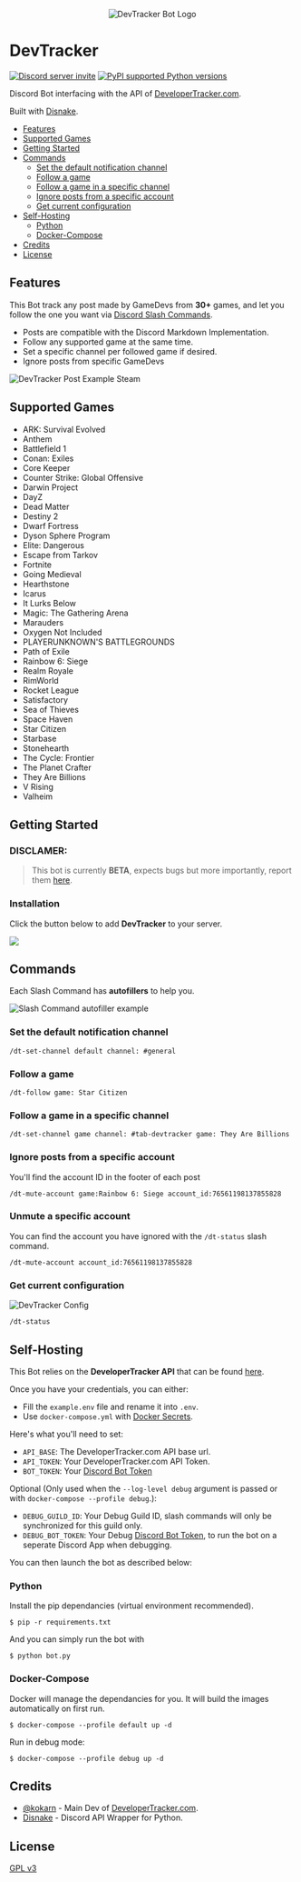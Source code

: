 <p align="center">
  <img src="https://i33.servimg.com/u/f33/11/20/17/41/logo_b11.png" alt="DevTracker Bot Logo"/>
</p>

# DevTracker
<a href="https://discord.gg/disnake"><img src="https://img.shields.io/discord/984016998084247582?style=flat-square&color=5865f2&logo=discord&logoColor=ffffff&label=discord" alt="Discord server invite" /></a>
<a href="https://pypi.python.org/pypi/disnake"><img src="https://img.shields.io/pypi/pyversions/disnake.svg?style=flat-square" alt="PyPI supported Python versions" /></a>



Discord Bot interfacing with the API of [DeveloperTracker.com](https://developertracker.com/).

Built with [Disnake](https://disnake.dev/).

- [Features](#features)
- [Supported Games](#supported-games)
- [Getting Started](#getting-started)
- [Commands](#commands)
  * [Set the default notification channel](#set-the-default-notification-channel)
  * [Follow a game](#follow-a-game)
  * [Follow a game in a specific channel](#follow-a-game-in-a-specific-channel)
  * [Ignore posts from a specific account](#ignore-posts-from-a-specific-account)
  * [Get current configuration](#get-current-configuration)
- [Self-Hosting](#self-hosting)
  * [Python](#python)
  * [Docker-Compose](#docker-compose)
- [Credits](#credits)
- [License](#license)

## Features

This Bot track any post made by GameDevs from **30+** games, and let you follow the one you want via [Discord Slash Commands](https://support.discord.com/hc/en-us/articles/1500000368501-Slash-Commands-FAQ).

- Posts are compatible with the Discord Markdown Implementation.
- Follow any supported game at the same time.
- Set a specific channel per followed game if desired.
- Ignore posts from specific GameDevs

![DevTracker Post Example Steam](https://i.imgur.com/506lKDV.png)

## Supported Games
- ARK: Survival Evolved
- Anthem
- Battlefield 1
- Conan: Exiles
- Core Keeper
- Counter Strike: Global Offensive
- Darwin Project
- DayZ
- Dead Matter
- Destiny 2
- Dwarf Fortress
- Dyson Sphere Program
- Elite: Dangerous
- Escape from Tarkov
- Fortnite
- Going Medieval
- Hearthstone
- Icarus
- It Lurks Below
- Magic: The Gathering Arena
- Marauders
- Oxygen Not Included
- PLAYERUNKNOWN'S BATTLEGROUNDS
- Path of Exile
- Rainbow 6: Siege
- Realm Royale
- RimWorld
- Rocket League
- Satisfactory
- Sea of Thieves
- Space Haven
- Star Citizen
- Starbase
- Stonehearth
- The Cycle: Frontier
- The Planet Crafter
- They Are Billions
- V Rising
- Valheim

## Getting Started

### DISCLAMER:
> This bot is currently **BETA**, expects bugs but more importantly, report them [here](https://github.com/s0me-1/devtracker-bot/issues).

### Installation

Click the button below to add **DevTracker** to your server.

[![](https://i33.servimg.com/u/f33/11/20/17/41/invite10.png)](https://discord.com/api/oauth2/authorize?client_id=982257201211138050&permissions=274877925376&scope=bot%20applications.commands)

## Commands

Each Slash Command has **autofillers** to help you.

![Slash Command autofiller example](https://i.imgur.com/nui0Yk3.png)

### Set the default notification channel
```console
/dt-set-channel default channel: #general
```

### Follow a game
```console
/dt-follow game: Star Citizen
```

### Follow a game in a specific channel
```console
/dt-set-channel game channel: #tab-devtracker game: They Are Billions
```

### Ignore posts from a specific account

You'll find the account ID in the footer of each post
```console
/dt-mute-account game:Rainbow 6: Siege account_id:76561198137855828
```

### Unmute a specific account

You can find the account you have ignored with the `/dt-status` slash command.
```console
/dt-mute-account account_id:76561198137855828
```
### Get current configuration

![DevTracker Config](https://i.imgur.com/mF20Mfk.png)

```console
/dt-status
```
## Self-Hosting

This Bot relies on the **DeveloperTracker API** that can be found [here](https://github.com/post-tracker/rest-api).

Once you have your credentials, you can either:
- Fill the `example.env` file and rename it into `.env`.
- Use `docker-compose.yml` with [Docker Secrets](https://docs.docker.com/engine/swarm/secrets/).

Here's what you'll need to set:
- `API_BASE`: The DeveloperTracker.com API base url.
- `API_TOKEN`: Your DeveloperTracker.com API Token.
- `BOT_TOKEN`:  Your [Discord Bot Token](https://discord.com/developers/applications)

Optional (Only used when the `--log-level debug` argument is passed or with `docker-compose --profile debug`.):
- `DEBUG_GUILD_ID`: Your Debug Guild ID, slash commands will only be synchronized for this guild only.
- `DEBUG_BOT_TOKEN`:  Your Debug [Discord Bot Token](https://discord.com/developers/applications), to run the bot on a seperate Discord App when debugging.

You can then launch the bot as described below:

### Python

Install the pip dependancies (virtual environment recommended).
```console
$ pip -r requirements.txt
```
And you can simply run the bot with
```console
$ python bot.py
```

### Docker-Compose
Docker will manage the dependancies for you.
It will build the images automatically on first run.

```console
$ docker-compose --profile default up -d
```

Run in debug mode:
```console
$ docker-compose --profile debug up -d
```

## Credits
- [@kokarn](https://github.com/kokarn) - Main Dev of [DeveloperTracker.com](https://developertracker.com/).
- [Disnake](https://github.com/DisnakeDev/disnake) - Discord API Wrapper for Python.

## License
[GPL v3](https://github.com/s0me-1/devtracker-bot/blob/master/LICENSE)
